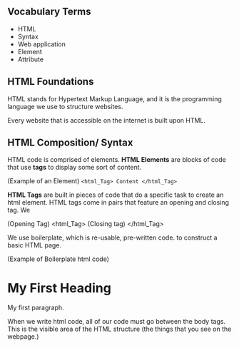 ## Vocabulary Terms
- HTML
- Syntax
- Web application 
- Element
- Attribute


## HTML Foundations 

HTML stands for Hypertext Markup Language, and it is the programming language we use
to structure websites.

Every website that is accessible on the internet 
is built upon HTML.


## HTML Composition/ Syntax
HTML code is comprised of elements. <b>HTML Elements</b> are 
blocks of code that use <b>tags</b> to display some sort of content. 

(Example of an Element)
`<html_Tag> Content </html_Tag>` 

<b>HTML Tags</b> are built in pieces of code that do a specific 
task to create an html element. HTML tags come in pairs 
that feature an opening and closing tag. We 

(Opening Tag) <html_Tag> 
(Closing tag) </html_Tag>

We use boilerplate, which is re-usable, pre-written code. to construct
a basic HTML page. 

(Example of Boilerplate html code)

<!DOCTYPE html>
<html>
<head>
<title>ExamplePage Title</title>
</head>
<body>

<h1>My First Heading</h1>
<p>My first paragraph.</p>

</body>
</html>
 
 When we write html code, all of our code must go between the body tags.
 This is the visible area of the HTML structure (the things that you
 see on the webpage.)